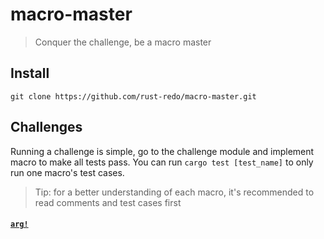 # macro-master

> Conquer the challenge, be a macro master


## Install

```shell
git clone https://github.com/rust-redo/macro-master.git
```

## Challenges

Running a challenge is simple, go to the challenge module and implement macro to make all tests pass. You can run `cargo test [test_name]` to only run one macro's test cases.

> Tip: for a better understanding of each macro, it's recommended to read comments and test cases first

#### [`arg!`](./src/arg.rs)